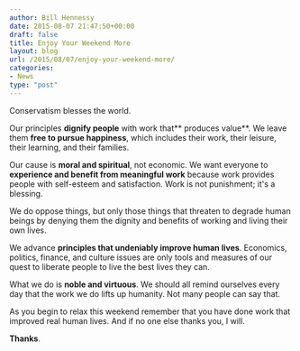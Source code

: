 ```yaml
---
author: Bill Hennessy
date: 2015-08-07 21:47:50+00:00
draft: false
title: Enjoy Your Weekend More
layout: blog
url: /2015/08/07/enjoy-your-weekend-more/
categories:
- News
type: "post"
---
```


Conservatism blesses the world.

Our principles **dignify people** with work that** produces value**. We leave them **free to pursue happiness**, which includes their work, their leisure, their learning, and their families.

Our cause is **moral and spiritual**, not economic. We want everyone to **experience and benefit from meaningful work** because work provides people with self-esteem and satisfaction. Work is not punishment; it's a blessing.

We do oppose things, but only those things that threaten to degrade human beings by denying them the dignity and benefits of working and living their own lives.

We advance **principles that undeniably improve human lives**. Economics, politics, finance, and culture issues are only tools and measures of our quest to liberate people to live the best lives they can.

What we do is **noble and virtuous**. We should all remind ourselves every day that the work we do lifts up humanity. Not many people can say that.

As you begin to relax this weekend remember that you have done work that improved real human lives. And if no one else thanks you, I will.

**Thanks**.
